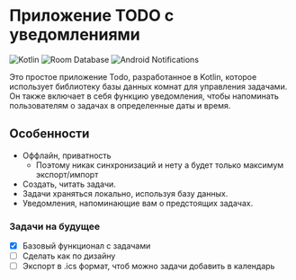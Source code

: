 
# Приложение TODO с уведомлениями

![Kotlin](https://img.shields.io/badge/Kotlin-orange)
![Room Database](https://img.shields.io/badge/Room%20Database-blue)
![Android Notifications](https://img.shields.io/badge/Notifications-Yes-green)

Это простое приложение Todo, разработанное в Kotlin, которое использует библиотеку базы данных комнат для управления задачами. Он также включает в себя функцию уведомления, чтобы напоминать пользователям о задачах в определенные даты и время.

## Особенности

- Оффлайн, приватность
    - Поэтому никак синхронизаций и нету а будет только максимум экспорт/импорт
- Создать, читать задачи.
- Задачи храняться локально, используя базу данных.
- Уведомления, напоминающие вам о предстоящих задачах.

### Задачи на будущее

- [x] Базовый функционал с задачами
- [ ] Сделать как по дизайну
- [ ] Экспорт в .ics формат, чтоб можно задачи добавить в календарь 